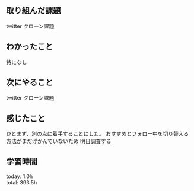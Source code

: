 ## 取り組んだ課題
 twitter クローン課題
## わかったこと
 特になし
## 次にやること
 twitter クローン課題
## 感じたこと
  ひとまず、別の点に着手することにした。
  おすすめとフォロー中を切り替える方法がまだ浮かんでいないため
  明日調査する
## 学習時間
today: 1.0h   
total: 393.5h